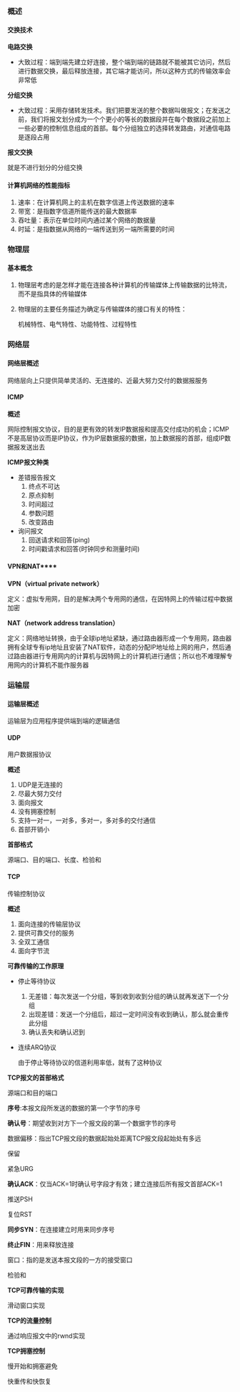 ### 概述

#### 交换技术

**电路交换**

- 大致过程：端到端先建立好连接，整个端到端的链路就不能被其它访问，然后进行数据交换，最后释放连接，其它端才能访问，所以这种方式的传输效率会非常低

**分组交换**

- 大致过程：采用存储转发技术。我们把要发送的整个数据叫做报文；在发送之前，我们将报文划分成为一个个更小的等长的数据段并在每个数据段之前加上一些必要的控制信息组成的首部。每个分组独立的选择转发路由，对通信电路是逐段占用

**报文交换**

就是不进行划分的分组交换

#### 计算机网络的性能指标

1. 速率：在计算机网上的主机在数字信道上传送数据的速率
2. 带宽：是指数字信道所能传送的最大数据率
3. 吞吐量：表示在单位时间内通过某个网络的数据量
4. 时延：是指数据从网络的一端传送到另一端所需要的时间

### 物理层

#### 基本概念

1. 物理层考虑的是怎样才能在连接各种计算机的传输媒体上传输数据的比特流，而不是指具体的传输媒体

2. 物理层的主要任务描述为确定与传输媒体的接口有关的特性：

   机械特性、电气特性、功能特性、过程特性



### 网络层

#### 网络层概述

网络层向上只提供简单灵活的、无连接的、近最大努力交付的数据报服务

#### ICMP

**概述**

网际控制报文协议，目的是更有效的转发IP数据报和提高交付成功的机会；ICMP不是高层协议而是IP协议，作为IP层数据报的数据，加上数据报的首部，组成IP数据报发送出去

**ICMP报文种类**

- 差错报告报文
  1. 终点不可达
  2. 原点抑制
  3. 时间超过
  4. 参数问题
  5. 改变路由
- 询问报文
  1. 回送请求和回答(ping)
  2. 时间戳请求和回答(时钟同步和测量时间)

#### VPN和NAT****

**VPN（virtual private network）**

定义：虚拟专用网，目的是解决两个专用网的通信，在因特网上的传输过程中数据加密

**NAT（network address translation）**

定义：网络地址转换，由于全球ip地址紧缺，通过路由器形成一个专用网，路由器拥有全球专有ip地址且安装了NAT软件，动态的分配IP地址给上网的用户，然后通过路由器进行专用网内的计算机与因特网上的计算机进行通信；所以也不难理解专用网内的计算机不能作服务器

### 运输层

#### 运输层概述

运输层为应用程序提供端到端的逻辑通信

#### UDP

用户数据报协议

**概述**

1. UDP是无连接的
2. 尽最大努力交付
3. 面向报文
4. 没有拥塞控制
5. 支持一对一，一对多，多对一，多对多的交付通信
6. 首部开销小

**首部格式**

源端口、目的端口、长度、检验和

#### TCP

传输控制协议

**概述**

1. 面向连接的传输层协议
2. 提供可靠交付的服务
3. 全双工通信
4. 面向字节流

**可靠传输的工作原理**

- 停止等待协议
  1. 无差错：每次发送一个分组，等到收到收到分组的确认就再发送下一个分组
  2. 出现差错：发送一个分组后，超过一定时间没有收到确认，那么就会重传此分组
  3. 确认丢失和确认迟到

- 连续ARQ协议

  由于停止等待协议的信道利用率低，就有了这种协议

**TCP报文的首部格式**

源端口和目的端口

**序号**:本报文段所发送的数据的第一个字节的序号

**确认号**：期望收到对方下一个报文段的第一个数据字节的序号

数据偏移：指出TCP报文段的数据起始处距离TCP报文段起始处有多远

保留

紧急URG

**确认ACK**：仅当ACK=1时确认号字段才有效；建立连接后所有报文首部ACK=1

推送PSH

复位RST

**同步SYN**：在连接建立时用来同步序号

**终止FIN**：用来释放连接

窗口：指的是发送本报文段的一方的接受窗口

检验和

**TCP可靠传输的实现**

滑动窗口实现

**TCP的流量控制**

通过响应报文中的rwnd实现

**TCP拥塞控制**

慢开始和拥塞避免

快重传和快恢复